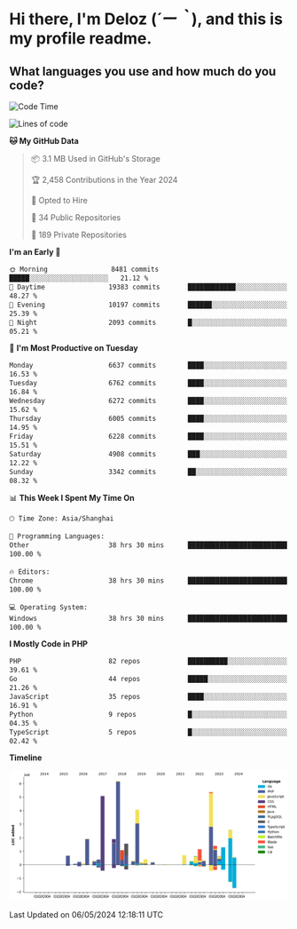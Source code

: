 # **Hi there, I'm Deloz (*´ー｀*), and this is my profile readme.**

## **What languages you use and how much do you code?**

<!--START_SECTION:waka-->
![Code Time](http://img.shields.io/badge/Code%20Time-3%2C919%20hrs%206%20mins-blue)

![Lines of code](https://img.shields.io/badge/From%20Hello%20World%20I%27ve%20Written-39.2%20million%20lines%20of%20code-blue)

**🐱 My GitHub Data** 

> 📦 3.1 MB Used in GitHub's Storage 
 > 
> 🏆 2,458 Contributions in the Year 2024
 > 
> 💼 Opted to Hire
 > 
> 📜 34 Public Repositories 
 > 
> 🔑 189 Private Repositories 
 > 
**I'm an Early 🐤** 

```text
🌞 Morning                8481 commits        █████░░░░░░░░░░░░░░░░░░░░   21.12 % 
🌆 Daytime                19383 commits       ████████████░░░░░░░░░░░░░   48.27 % 
🌃 Evening                10197 commits       ██████░░░░░░░░░░░░░░░░░░░   25.39 % 
🌙 Night                  2093 commits        █░░░░░░░░░░░░░░░░░░░░░░░░   05.21 % 
```
📅 **I'm Most Productive on Tuesday** 

```text
Monday                   6637 commits        ████░░░░░░░░░░░░░░░░░░░░░   16.53 % 
Tuesday                  6762 commits        ████░░░░░░░░░░░░░░░░░░░░░   16.84 % 
Wednesday                6272 commits        ████░░░░░░░░░░░░░░░░░░░░░   15.62 % 
Thursday                 6005 commits        ████░░░░░░░░░░░░░░░░░░░░░   14.95 % 
Friday                   6228 commits        ████░░░░░░░░░░░░░░░░░░░░░   15.51 % 
Saturday                 4908 commits        ███░░░░░░░░░░░░░░░░░░░░░░   12.22 % 
Sunday                   3342 commits        ██░░░░░░░░░░░░░░░░░░░░░░░   08.32 % 
```


📊 **This Week I Spent My Time On** 

```text
🕑︎ Time Zone: Asia/Shanghai

💬 Programming Languages: 
Other                    38 hrs 30 mins      █████████████████████████   100.00 % 

🔥 Editors: 
Chrome                   38 hrs 30 mins      █████████████████████████   100.00 % 

💻 Operating System: 
Windows                  38 hrs 30 mins      █████████████████████████   100.00 % 
```

**I Mostly Code in PHP** 

```text
PHP                      82 repos            ██████████░░░░░░░░░░░░░░░   39.61 % 
Go                       44 repos            █████░░░░░░░░░░░░░░░░░░░░   21.26 % 
JavaScript               35 repos            ████░░░░░░░░░░░░░░░░░░░░░   16.91 % 
Python                   9 repos             █░░░░░░░░░░░░░░░░░░░░░░░░   04.35 % 
TypeScript               5 repos             █░░░░░░░░░░░░░░░░░░░░░░░░   02.42 % 
```



**Timeline**

![Lines of Code chart](https://raw.githubusercontent.com/deloz/deloz/main/assets/bar_graph.png)


 Last Updated on 06/05/2024 12:18:11 UTC
<!--END_SECTION:waka-->
